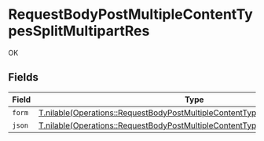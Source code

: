 # RequestBodyPostMultipleContentTypesSplitMultipartRes

OK


## Fields

| Field                                                                                                                                                                  | Type                                                                                                                                                                   | Required                                                                                                                                                               | Description                                                                                                                                                            |
| ---------------------------------------------------------------------------------------------------------------------------------------------------------------------- | ---------------------------------------------------------------------------------------------------------------------------------------------------------------------- | ---------------------------------------------------------------------------------------------------------------------------------------------------------------------- | ---------------------------------------------------------------------------------------------------------------------------------------------------------------------- |
| `form`                                                                                                                                                                 | [T.nilable(Operations::RequestBodyPostMultipleContentTypesSplitMultipartResForm)](../../models/operations/requestbodypostmultiplecontenttypessplitmultipartresform.md) | :heavy_minus_sign:                                                                                                                                                     | N/A                                                                                                                                                                    |
| `json`                                                                                                                                                                 | [T.nilable(Operations::RequestBodyPostMultipleContentTypesSplitMultipartResJson)](../../models/operations/requestbodypostmultiplecontenttypessplitmultipartresjson.md) | :heavy_minus_sign:                                                                                                                                                     | N/A                                                                                                                                                                    |